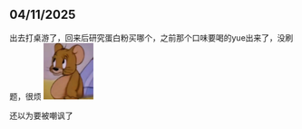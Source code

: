 ## 04/11/2025
出去打桌游了，回来后研究蛋白粉买哪个，之前那个口味要喝的yue出来了，没刷题，很烦
<img src="./assets/Jerry - 怪不好意思的.png" height="100px">

还以为要被嘲讽了